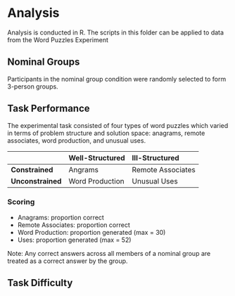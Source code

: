 # Analysis 

Analysis is conducted in R. The scripts in this folder can be applied to data from the Word Puzzles Experiment

## Nominal Groups

Participants in the nominal group condition were randomly selected to form 3-person groups. 

## Task Performance

The experimental task consisted of four types of word puzzles which varied in terms of problem structure and solution space: anagrams, remote associates, word production, and unusual uses. 

|  | Well-Structured  | Ill-Structured  |
| :-------------  | :------------- | :------------- |
| **Constrained** | Angrams  | Remote Associates  |
| **Unconstrained** | Word Production  | Unusual Uses  |

### Scoring

* Anagrams: proportion correct
* Remote Associates: proportion correct
* Word Production: proportion generated (max = 30)
* Uses: proportion generated (max = 52)

Note: Any correct answers across all members of a nominal group are treated as a correct answer by the group.

## Task Difficulty

